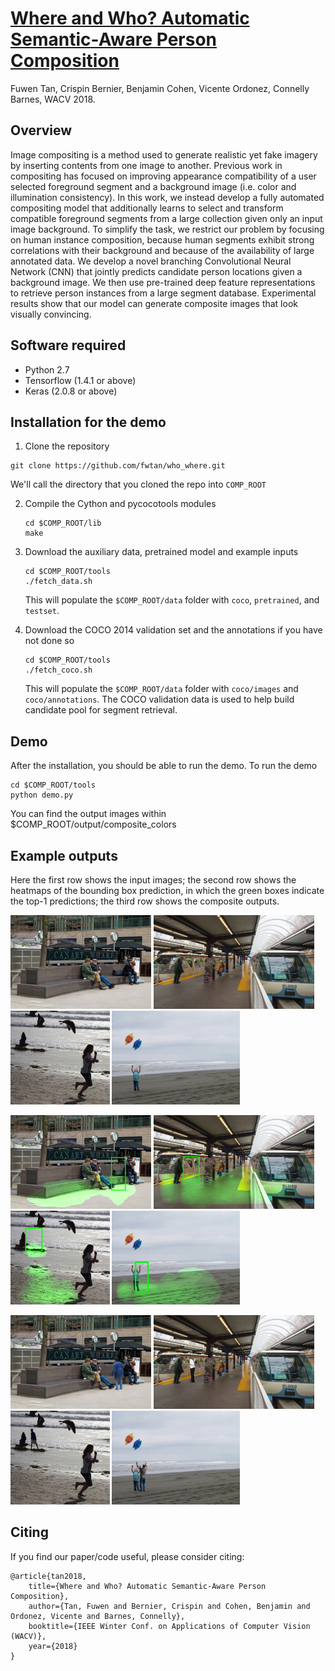 # [Where and Who? Automatic Semantic-Aware Person Composition](https://arxiv.org/abs/1706.01021)
Fuwen Tan, Crispin Bernier, Benjamin Cohen, Vicente Ordonez, Connelly Barnes, WACV 2018.


## Overview
Image compositing is a method used to generate realistic yet fake imagery by inserting contents from one image to another. Previous work in compositing has focused on improving appearance compatibility of a user selected foreground segment and a background image (i.e. color and illumination consistency). In this work, we instead develop a fully automated compositing model that additionally learns to select and transform compatible foreground segments from a large collection given only an input image background. To simplify the task, we restrict our problem by focusing on human instance composition, because human segments exhibit strong correlations with their background and because of the availability of large annotated data. We develop a novel branching Convolutional Neural Network (CNN) that jointly predicts candidate person locations given a background image. We then use pre-trained deep feature representations to retrieve person instances from a large segment database. Experimental results show that our model can generate composite images that look visually convincing. 

## Software required
 - Python 2.7
 - Tensorflow (1.4.1 or above)
 - Keras (2.0.8 or above)

## Installation for the demo

1. Clone the repository
  ```Shell
  git clone https://github.com/fwtan/who_where.git
  ```
  We'll call the directory that you cloned the repo into `COMP_ROOT`


2. Compile the Cython and pycocotools modules
    ```Shell
    cd $COMP_ROOT/lib
    make
    ```

3. Download the auxiliary data, pretrained model and example inputs
    ```Shell
    cd $COMP_ROOT/tools
    ./fetch_data.sh
    ```
    This will populate the `$COMP_ROOT/data` folder with `coco`, `pretrained`, and `testset`. 


4. Download the COCO 2014 validation set and the annotations if you have not done so
    ```Shell
    cd $COMP_ROOT/tools
    ./fetch_coco.sh
    ```
    This will populate the `$COMP_ROOT/data` folder with `coco/images` and `coco/annotations`. 
    The COCO validation data is used to help build candidate pool for segment retrieval.


## Demo

After the installation, you should be able to run the demo.
To run the demo
```Shell
cd $COMP_ROOT/tools
python demo.py
```
You can find the output images within $COMP_ROOT/output/composite_colors

## Example outputs
Here the first row shows the input images; 
the second row shows the heatmaps of the bounding box prediction, in which the green boxes indicate the top-1 predictions;
the third row shows the composite outputs.

<img src='data/examples/1159362.jpg' height="150"/> <img src='data/examples/1159471.jpg' height="150"/> <img src='data/examples/2356456.jpg' height="150"/> <img src='data/examples/2319029.jpg' height="150"/> 

<img src='data/examples/0000_1159362_ol.jpg' height="150"/> <img src='data/examples/0000_1159471_ol.jpg' height="150"/> <img src='data/examples/0000_2356456_ol.jpg' height="150"/> <img src='data/examples/0000_2319029_ol.jpg' height="150"/> 

<img src='data/examples/1159362_00_00_000000255753.jpg' height="150"/> <img src='data/examples/1159471_00_00_000000204017.jpg' height="150"/> <img src='data/examples/2356456_00_00_000002154206.jpg' height="150"/> <img src='data/examples/2319029_00_00_000000430780.jpg' height="150"/> 



## Citing

If you find our paper/code useful, please consider citing:

	@article{tan2018,
        title={Where and Who? Automatic Semantic-Aware Person Composition},
        author={Tan, Fuwen and Bernier, Crispin and Cohen, Benjamin and Ordonez, Vicente and Barnes, Connelly},
        booktitle={IEEE Winter Conf. on Applications of Computer Vision (WACV)},
        year={2018}
    }




